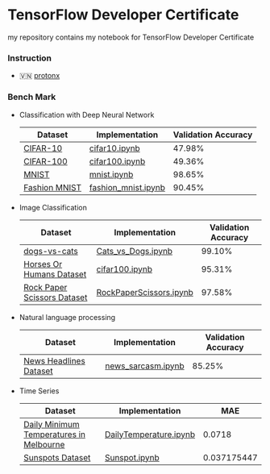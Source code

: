 # TensorFlow Developer Certificate

my repository  contains my notebook for TensorFlow Developer Certificate

### Instruction

- 🇻🇳 [protonx](docs/instruction_vn.md)

### Bench Mark

- Classification with Deep Neural Network


  | Dataset                                                                    | Implementation                                            | Validation Accuracy |
  | -------------------------------------------------------------------------- | --------------------------------------------------------- | ------------------- |
  | [CIFAR-10](https://www.tensorflow.org/datasets/catalog/cifar10)            | [cifar10.ipynb](notebook/neuralNetwork/cifar10.ipynb)     | 47.98%              |
  | [CIFAR-100](https://www.tensorflow.org/datasets/catalog/cifar100)          | [cifar100.ipynb](notebook/neuralNetwork/cifar100.ipynb)   | 49.36%              |
  | [MNIST](https://www.tensorflow.org/datasets/catalog/mnist)                 | [mnist.ipynb](notebook/neuralNetwork/mnist.ipynb)         | 98.65%              |
  | [Fashion MNIST](https://www.tensorflow.org/datasets/catalog/fashion_mnist) | [fashion_mnist.ipynb](URL_to_FashionMNIST_Notebook.ipynb) | 90.45%              |
- Image Classification


  | Dataset                                                                                              | Implementation                                                                   | Validation Accuracy |
  | ---------------------------------------------------------------------------------------------------- | -------------------------------------------------------------------------------- | ------------------- |
  | [dogs-vs-cats](https://www.kaggle.com/c/dogs-vs-cats/data)                                           | [Cats_vs_Dogs.ipynb](notebook/ImageClassification/Cats_vs_Dogs.ipynb)            | 99.10%              |
  | [Horses Or Humans Dataset](https://www.kaggle.com/datasets/sanikamal/horses-or-humans-dataset)       | [cifar100.ipynb](notebook/ImageClassification/Horse-or-Human.ipynb)              | 95.31%              |
  | [Rock Paper Scissors Dataset](https://www.kaggle.com/datasets/sanikamal/rock-paper-scissors-dataset) | [RockPaperScissors.ipynb](notebook/ImageClassification//RockPaperScissors.ipynb) | 97.58%              |
- Natural language processing


  | Dataset                                                                                                       | Implementation                                        | Validation Accuracy |
  | ------------------------------------------------------------------------------------------------------------- | ----------------------------------------------------- | ------------------- |
  | [News Headlines Dataset](https://www.kaggle.com/datasets/rmisra/news-headlines-dataset-for-sarcasm-detection) | [news_sarcasm.ipynb](notebook/nlp/news_sarcasm.ipynb) | 85.25%              |
- Time Series


  | Dataset                                                                                                                        | Implementation                                                       | MAE         |
  | ------------------------------------------------------------------------------------------------------------------------------ | -------------------------------------------------------------------- | ----------- |
  | [Daily Minimum Temperatures in Melbourne](https://www.kaggle.com/datasets/paulbrabban/daily-minimum-temperatures-in-melbourne) | [DailyTemperature.ipynb](notebook/timeSeries/DailyTemperature.ipynb) | 0.0718      |
  | [Sunspots Dataset](https://www.kaggle.com/datasets/robervalt/sunspots)                                                         | [Sunspot.ipynb](notebook/timeSeries/Sunspot.ipynb)                   | 0.037175447 |
